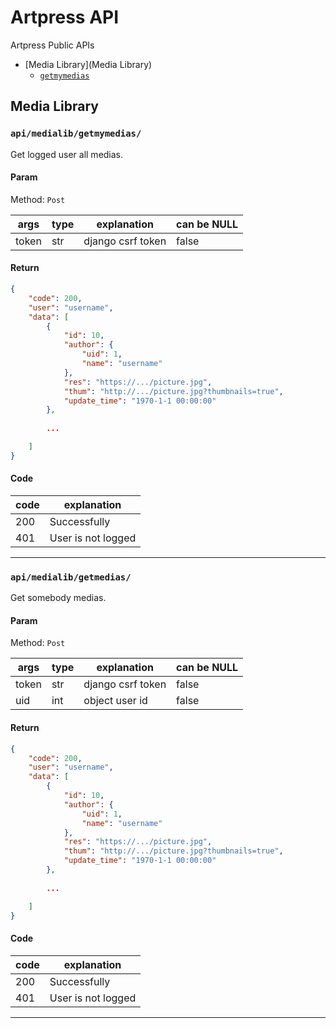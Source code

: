 # Artpress API
Artpress Public APIs

* [Media Library](Media Library)
    * [`getmymedias`](#apimedialibgetmymedias)

## Media Library

### `api/medialib/getmymedias/`
Get logged user all medias.

#### Param
Method: `Post`

args  | type | explanation       | can be NULL
---   | ---  | ---               | ---
token | str  | django csrf token | false

#### Return

```json
{
    "code": 200,
    "user": "username",
    "data": [
        {
            "id": 10,
            "author": {
                "uid": 1,
                "name": "username"
            },
            "res": "https://.../picture.jpg",
            "thum": "http://.../picture.jpg?thumbnails=true",
            "update_time": "1970-1-1 00:00:00"
        },
 
        ...

    ]
}
```

#### Code
code | explanation
---  | ---
200  | Successfully 
401  | User is not logged

----------------------------------------


### `api/medialib/getmedias/`
Get somebody medias.
#### Param
Method: `Post`

args  | type | explanation       | can be NULL
---   | ---  | ---               | ---
token | str  | django csrf token | false
uid   | int  | object user id    | false

#### Return

```json
{
    "code": 200,
    "user": "username",
    "data": [
        {
            "id": 10,
            "author": {
                "uid": 1,
                "name": "username"
            },
            "res": "https://.../picture.jpg",
            "thum": "http://.../picture.jpg?thumbnails=true",
            "update_time": "1970-1-1 00:00:00"
        },
 
        ...

    ]
}
```

#### Code
code | explanation
---  | ---
200  | Successfully 
401  | User is not logged

----------------------------------------


